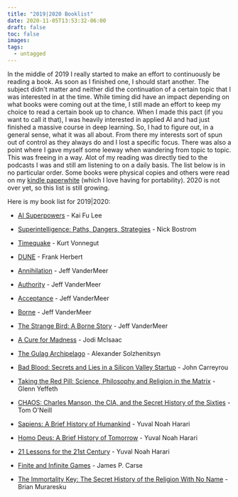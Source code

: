 ```yaml
---
title: "2019|2020 Booklist"
date: 2020-11-05T13:53:32-06:00
draft: false
toc: false
images:
tags:
  - untagged
---
```

In the middle of 2019 I really started to make an effort to continuously be reading a book. As soon as I finished one, I should start another. The subject didn't matter and neither did the continuation of a certain topic that I was interested in at the time. While timing did have an impact depending on what books were coming out at the time, I still made an effort to keep my choice to read a certain book up to chance. When I made this pact (if you want to call it that), I was heavily interested in applied AI and had just finished a massive course in deep learning. So, I had to figure out, in a general sense, what it was all about. From there my interests sort of spun out of control as they always do and I lost a specific focus. There was also a point where I gave myself some leeway when wandering from topic to topic. This was freeing in a way. Alot of my reading was directly tied to the podcasts I was and still am listening to on a daily basis. The list below is in no particular order. Some books were physical copies and others were read on my [kindle paperwhite](https://www.amazon.com/All-new-Kindle-Paperwhite-Waterproof-Storage/dp/B07CXG6C9W) (which I love having for portability). 2020 is not over yet, so this list is still growing.

Here is my book list for 2019|2020:

* [AI Superpowers](https://www.amazon.com/AI-Superpowers-China-Silicon-Valley/dp/132854639X) - Kai Fu Lee

* [Superintelligence: Paths, Dangers, Strategies](https://www.amazon.com/Superintelligence-Dangers-Strategies-Nick-Bostrom/dp/1501227742) - Nick Bostrom

* [Timequake](https://www.amazon.com/Timequake-Kurt-Vonnegut/dp/0425164349/ref=sr_1_1?dchild=1&keywords=Timequake&s=books&sr=1-1) - Kurt Vonnegut

* [DUNE](https://www.amazon.com/Dune-Chronicles-Frank-Herbert-1996-06-01/dp/B01JNWFH8U/ref=sr_1_4?dchild=1&keywords=Dune&s=books&sr=1-4) - Frank Herbert

* [Annihilation](https://www.amazon.com/Annihilation-Novel-Southern-Reach-Trilogy/dp/0374104093) - Jeff VanderMeer

* [Authority](https://www.amazon.com/Authority-Novel-Southern-Reach-Trilogy/dp/0374104107) - Jeff VanderMeer

* [Acceptance](https://www.amazon.com/Acceptance-Novel-Southern-Reach-Trilogy/dp/0374104115) - Jeff VanderMeer

* [Borne](https://www.amazon.com/Borne-Novel-Jeff-VanderMeer/dp/0374115249) - Jeff VanderMeer

* [The Strange Bird: A Borne Story](https://www.amazon.com/Strange-Bird-Borne-Story/dp/0374537925) - Jeff VanderMeer

* [A Cure for Madness](https://www.amazon.com/Cure-Madness-Jodi-McIsaac/dp/1503951626) - Jodi McIsaac

* [The Gulag Archipelago](https://www.amazon.com/Gulag-Archipelago-Aleksandr-Solzhenitsyn/dp/1843430851) - Alexander Solzhenitsyn

* [Bad Blood: Secrets and Lies in a Silicon Valley Startup](https://www.amazon.com/Bad-Blood-Secrets-Silicon-Startup/dp/152473165X) - John Carreyrou

* [Taking the Red Pill: Science, Philosophy and Religion in the Matrix](https://www.amazon.com/Taking-Red-Pill-Philosophy-Religion/dp/1932100024) - Glenn Yeffeth

* [CHAOS: Charles Manson, the CIA, and the Secret History of the Sixties](https://www.amazon.com/Chaos-Charles-Manson-History-Sixties/dp/0316477559) - Tom O'Neill

* [Sapiens: A Brief History of Humankind](https://www.amazon.com/Sapiens-Humankind-Yuval-Noah-Harari/dp/0062316095) - Yuval Noah Harari

* [Homo Deus: A Brief History of Tomorrow](https://www.amazon.com/Homo-Deus-Brief-History-Tomorrow/dp/0062464310) -  Yuval Noah Harari

* [21 Lessons for the 21st Century](https://www.amazon.com/Lessons-21st-Century-Yuval-Harari/dp/0525512179) - Yuval Noah Harari

* [Finite and Infinite Games](https://www.amazon.com/Finite-Infinite-Games-James-Carse/dp/1476731713) - James P. Carse

* [The Immortality Key: The Secret History of the Religion With No Name](https://www.amazon.com/Immortality-Key-Uncovering-History-Religion/dp/1250207142) - Brian Muraresku